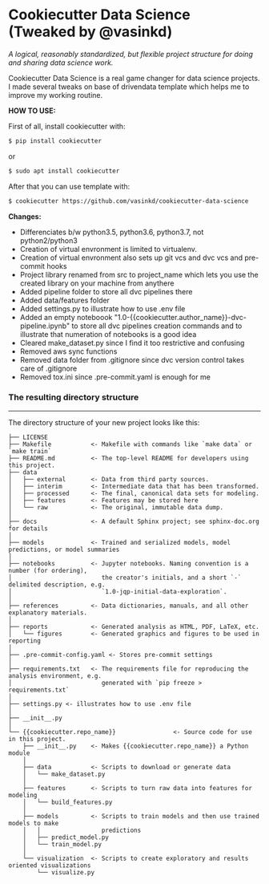 # Cookiecutter Data Science (Tweaked by @vasinkd)

_A logical, reasonably standardized, but flexible project structure for doing and sharing data science work._

Cookiecutter Data Science is a real game changer for data science projects.
I made several tweaks on base of drivendata template which helps me to improve my working routine.

__HOW TO USE:__

First of all, install cookiecutter with:
```bash
$ pip install cookiecutter
```
or
```bash
$ sudo apt install cookiecutter
```
After that you can use template with:
```bash
$ cookiecutter https://github.com/vasinkd/cookiecutter-data-science
```

__Changes:__
- Differenciates b/w python3.5, python3.6, python3.7, not python2/python3
- Creation of virtual envronment is limited to virtualenv.
- Creation of virtual envronment also sets up git vcs and dvc vcs and pre-commit hooks
- Project library renamed from src to project_name which lets you use the created library on your machine from anythere
- Added pipeline folder to store all dvc pipelines there
- Added data/features folder
- Added settings.py to illustrate how to use .env file
- Added an empty noteboook "1.0-{{cookiecutter.author_name}}-dvc-pipeline.ipynb" to store all dvc pipelines creation commands and to illustrate that numeration of notebooks is a good idea
- Cleared make_dataset.py since I find it too restrictive and confusing
- Removed aws sync functions
- Removed data folder from .gitignore since dvc version control takes care of .gitignore
- Removed tox.ini since .pre-commit.yaml is enough for me

### The resulting directory structure
------------

The directory structure of your new project looks like this:

```
├── LICENSE
├── Makefile           <- Makefile with commands like `make data` or `make train`
├── README.md          <- The top-level README for developers using this project.
├── data
│   ├── external       <- Data from third party sources.
│   ├── interim        <- Intermediate data that has been transformed.
│   ├── processed      <- The final, canonical data sets for modeling.
│   ├── features       <- Features may be stored here
│   └── raw            <- The original, immutable data dump.
│
├── docs               <- A default Sphinx project; see sphinx-doc.org for details
│
├── models             <- Trained and serialized models, model predictions, or model summaries
│
├── notebooks          <- Jupyter notebooks. Naming convention is a number (for ordering),
│                         the creator's initials, and a short `-` delimited description, e.g.
│                         `1.0-jqp-initial-data-exploration`.
│
├── references         <- Data dictionaries, manuals, and all other explanatory materials.
│
├── reports            <- Generated analysis as HTML, PDF, LaTeX, etc.
│   └── figures        <- Generated graphics and figures to be used in reporting
│
├── .pre-commit-config.yaml <- Stores pre-commit settings
│
├── requirements.txt   <- The requirements file for reproducing the analysis environment, e.g.
│                         generated with `pip freeze > requirements.txt`
│
├── settings.py <- illustrates how to use .env file
│
├── __init__.py
│
└── {{cookiecutter.repo_name}}                <- Source code for use in this project.
    ├── __init__.py    <- Makes {{cookiecutter.repo_name}} a Python module
    │
    ├── data           <- Scripts to download or generate data
    │   └── make_dataset.py
    │
    ├── features       <- Scripts to turn raw data into features for modeling
    │   └── build_features.py
    │
    ├── models         <- Scripts to train models and then use trained models to make
    │   │                 predictions
    │   ├── predict_model.py
    │   └── train_model.py
    │
    └── visualization  <- Scripts to create exploratory and results oriented visualizations
        └── visualize.py
```

